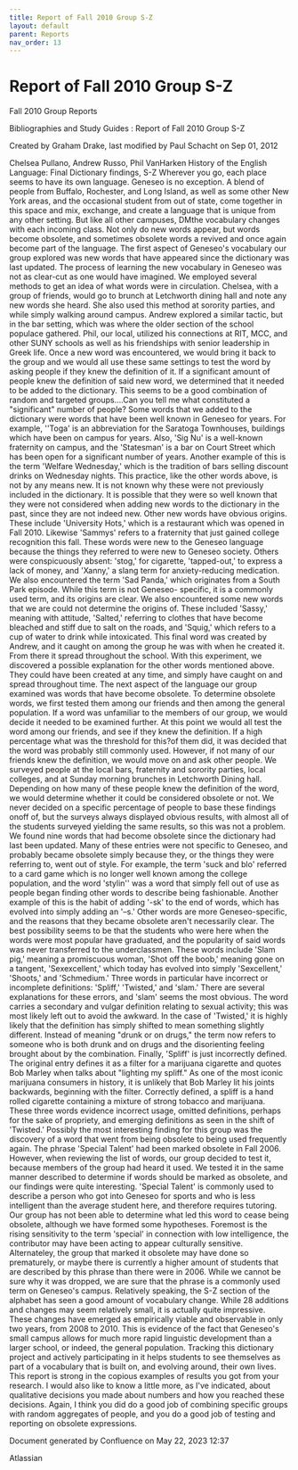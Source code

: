 ```yaml
---
title: Report of Fall 2010 Group S-Z
layout: default
parent: Reports
nav_order: 13
---
```


# Report of Fall 2010 Group S-Z

Fall 2010 Group Reports

Bibliographies and Study Guides : Report of Fall 2010 Group S-Z

Created by  Graham Drake, last modified by  Paul Schacht on Sep 01, 2012

Chelsea Pullano, Andrew Russo, Phil VanHarken  History of the English Language: Final Dictionary findings, S-Z  Wherever you go, each place seems to have its own language. Geneseo is no exception. A blend of people from Buffalo, Rochester, and Long Island, as well as some other New York areas, and the occasional student from out of state, come together in this space and mix, exchange, and create a language that is unique from any other setting. But like all other campuses, DMthe vocabulary changes with each incoming class. Not only do new words appear, but words become obsolete, and sometimes obsolete words a revived and once again become part of the language. The first aspect of Geneseo's vocabulary our group explored was new words that have appeared since the dictionary was last updated. The process of learning the new vocabulary in Geneseo was not as clear-cut as one would have imagined. We employed several methods to get an idea of what words were in circulation. Chelsea, with a group of friends, would go to brunch at Letchworth dining hall and note any new words she heard. She also used this method at sorority parties, and while simply walking around campus. Andrew explored a similar tactic, but in the bar setting, which was where the older section of the school populace gathered. Phil, our local, utilized his connections at RIT, MCC, and other SUNY schools as well as his friendships with senior leadership in Greek life. Once a new word was encountered, we would bring it back to the group and we would all use these same settings to test the word by asking people if they knew the definition of it. If a significant amount of people knew the definition of said new word, we determined that it needed to be added to the dictionary. This seems to be a good combination of random and targeted groups….Can you tell me what constituted a &quot;significant&quot; number of people? Some words that we added to the dictionary were words that have been well known in Geneseo for years. For example, ''Toga' is an abbreviation for the Saratoga Townhouses, buildings which have been on campus for years. Also, 'Sig Nu' is a well-known fraternity on campus, and the 'Statesman' is a bar on Court Street which has been open for a significant number of years. Another example of this is the term 'Welfare Wednesday,' which is the tradition of bars selling discount drinks on Wednesday nights. This practice, like the other words above, is not by any means new. It is not known why these were not previously included in the dictionary. It is possible that they were so well known that they were not considered when adding new words to the dictionary in the past, since they are not indeed new.  Other new words have obvious origins. These include 'University Hots,' which is a restaurant which was opened in Fall 2010. Likewise 'Sammys' refers to a fraternity that just gained college recognition this fall. These words were new to the Geneseo language because the things they referred to were new to Geneseo society. Others were conspicuously absent: 'stog,' for cigarette, 'tapped-out,' to express a lack of money, and 'Xanny,' a slang term for anxiety-reducing medication. We also encountered the term 'Sad Panda,' which originates from a South Park episode. While this term is not Geneseo- specific, it is a commonly used term, and its origins are clear.  We also encountered some new words that we are could not determine the origins of. These included 'Sassy,' meaning with attitude, 'Salted,' referring to clothes that have become bleached and stiff due to salt on the roads, and 'Squig,' which refers to a cup of water to drink while intoxicated. This final word was created by Andrew, and it caught on among the group he was with when he created it. From there it spread throughout the school. With this experiment, we discovered a possible explanation for the other words mentioned above. They could have been created at any time, and simply have caught on and spread throughout time.  The next aspect of the language our group examined was words that have become obsolete. To determine obsolete words, we first tested them among our friends and then among the general population. If a word was unfamiliar to the members of our group, we would decide it needed to be examined further. At this point we would all test the word among our friends, and see if they knew the definition. If a high percentage what was the threshold for this?of them did, it was decided that the word was probably still commonly used. However, if not many of our friends knew the definition, we would move on and ask other people. We surveyed people at the local bars, fraternity and sorority parties, local colleges, and at Sunday morning brunches in Letchworth Dining hall. Depending on how many of these people knew the definition of the word, we would determine whether it could be considered obsolete or not. We never decided on a specific percentage of people to base these findings onoff of, but the surveys always displayed obvious results, with almost all of the students surveyed yielding the same results, so this was not a problem.  We found nine words that had become obsolete since the dictionary had last been updated. Many of these entries were not specific to Geneseo, and probably became obsolete simply because they, or the things they were referring to, went out of style. For example, the term 'suck and blo' referred to a card game which is no longer well known among the college population, and the word 'stylin'' was a word that simply fell out of use as people began finding other words to describe being fashionable. Another example of this is the habit of adding '-sk' to the end of words, which has evolved into simply adding an '–s.' Other words are more Geneseo-specific, and the reasons that they became obsolete aren't necessarily clear. The best possibility seems to be that the students who were here when the words were most popular have graduated, and the popularity of said words was never transferred to the underclassmen. These words include 'Slam pig,' meaning a promiscuous woman, 'Shot off the boob,' meaning gone on a tangent, 'Sexexcellent,' which today has evolved into simply 'Sexcellent,' 'Shoots,' and 'Schmedium.'  Three words in particular have incorrect or incomplete definitions: 'Spliff,' 'Twisted,' and 'slam.' There are several explanations for these errors, and 'slam' seems the most obvious. The word carries a secondary and vulgar definition relating to sexual activity; this was most likely left out to avoid the awkward. In the case of 'Twisted,' it is highly likely that the definition has simply shifted to mean something slightly different. Instead of meaning &quot;drunk or on drugs,&quot; the term now refers to someone who is both drunk and on drugs and the disorienting feeling brought about by the combination. Finally, 'Spliff' is just incorrectly defined. The original entry defines it as a filter for a marijuana cigarette and quotes Bob Marley when talks about &quot;lighting my spliff.&quot; As one of the most iconic marijuana consumers in history, it is unlikely that Bob Marley lit his joints backwards, beginning with the filter. Correctly defined, a spliff is a hand rolled cigarette containing a mixture of strong tobacco and marijuana. These three words evidence incorrect usage, omitted definitions, perhaps for the sake of propriety, and emerging definitions as seen in the shift of 'Twisted.' Possibly the most interesting finding for this group was the discovery of a word that went from being obsolete to being used frequently again. The phrase 'Special Talent' had been marked obsolete in Fall 2006. However, when reviewing the list of words, our group decided to test it, because members of the group had heard it used. We tested it in the same manner described to determine if words should be marked as obsolete, and our findings were quite interesting. 'Special Talent' is commonly used to describe a person who got into Geneseo for sports and who is less intelligent than the average student here, and therefore requires tutoring. Our group has not been able to determine what led this word to cease being obsolete, although we have formed some hypotheses. Foremost is the rising sensitivity to the term 'special' in connection with low intelligence, the contributor may have been acting to appear culturally sensitive. Alternateley, the group that marked it obsolete may have done so prematurely, or maybe there is currently a higher amount of students that are described by this phrase than there were in 2006. While we cannot be sure why it was dropped, we are sure that the phrase is a commonly used term on Geneseo's campus. Relatively speaking, the S-Z section of the alphabet has seen a good amount of vocabulary change. While 28 additions and changes may seem relatively small, it is actually quite impressive. These changes have emerged as empirically viable and observable in only two years, from 2008 to 2010. This is evidence of the fact that Geneseo's small campus allows for much more rapid linguistic development than a larger school, or indeed, the general population. Tracking this dictionary project and actively participating in it helps students to see themselves as part of a vocabulary that is built on, and evolving around, their own lives.  This report is strong in the copious examples of results you got from your research. I would also like to know a little more, as I've indicated, about qualitative decisions you made about numbers and how you reached these decisions. Again, I think you did do a good job of combining specific groups with random aggregates of people, and you do a good job of testing and reporting on obsolete expressions.

Document generated by Confluence on May 22, 2023 12:37

Atlassian
